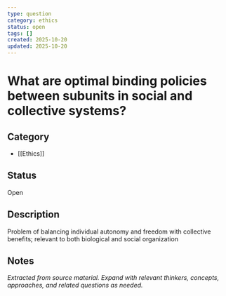 ```yaml
---
type: question
category: ethics
status: open
tags: []
created: 2025-10-20
updated: 2025-10-20
---
```


# What are optimal binding policies between subunits in social and collective systems?

## Category

- [[Ethics]]

## Status

Open

## Description

Problem of balancing individual autonomy and freedom with collective benefits; relevant to both biological and social organization

## Notes

*Extracted from source material. Expand with relevant thinkers, concepts, approaches, and related questions as needed.*
